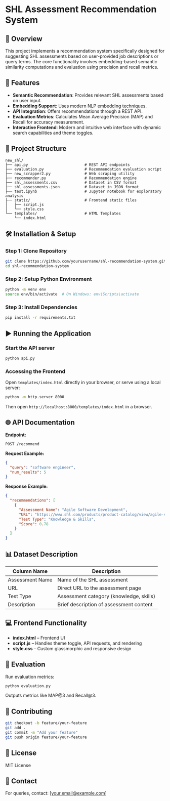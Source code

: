 
# SHL Assessment Recommendation System

## 📖 Overview
This project implements a recommendation system specifically designed for suggesting SHL assessments based on user-provided job descriptions or query terms. The core functionality involves embedding-based semantic similarity computations and evaluation using precision and recall metrics.

## 🚀 Features
- **Semantic Recommendation**: Provides relevant SHL assessments based on user input.
- **Embedding Support**: Uses modern NLP embedding techniques.
- **API Integration**: Offers recommendations through a REST API.
- **Evaluation Metrics**: Calculates Mean Average Precision (MAP) and Recall for accuracy measurement.
- **Interactive Frontend**: Modern and intuitive web interface with dynamic search capabilities and theme toggles.

## 📁 Project Structure

```
new_shl/
├── api.py                         # REST API endpoints
├── evaluation.py                  # Recommendation evaluation script
├── new_scrapper2.py               # Web scraping utility
├── recommender.py                 # Recommendation engine
├── shl_assessments.csv            # Dataset in CSV format
├── shl_assessments.json           # Dataset in JSON format
├── test.ipynb                     # Jupyter notebook for exploratory analysis
├── static/                        # Frontend static files
│   ├── script.js
│   └── style.css
└── templates/                     # HTML Templates
    └── index.html
```

## 🛠 Installation & Setup

### Step 1: Clone Repository
```bash
git clone https://github.com/yourusername/shl-recommendation-system.git
cd shl-recommendation-system
```

### Step 2: Setup Python Environment
```bash
python -m venv env
source env/bin/activate  # On Windows: env\Scripts\activate
```

### Step 3: Install Dependencies
```bash
pip install -r requirements.txt
```

## ▶️ Running the Application

### Start the API server
```bash
python api.py
```

### Accessing the Frontend
Open `templates/index.html` directly in your browser, or serve using a local server:

```bash
python -m http.server 8000
```

Then open `http://localhost:8000/templates/index.html` in a browser.

## 🌐 API Documentation

**Endpoint:**
```
POST /recommend
```

**Request Example:**
```json
{
  "query": "software engineer",
  "num_results": 5
}
```

**Response Example:**
```json
{
  "recommendations": [
    {
      "Assessment Name": "Agile Software Development",
      "URL": "https://www.shl.com/products/product-catalog/view/agile-software-development/",
      "Test Type": "Knowledge & Skills",
      "Score": 0.78
    }
  ]
}
```

## 📊 Dataset Description

| Column Name     | Description                             |
|-----------------|-----------------------------------------|
| Assessment Name | Name of the SHL assessment              |
| URL             | Direct URL to the assessment page       |
| Test Type       | Assessment category (knowledge, skills) |
| Description     | Brief description of assessment content |

## 💻 Frontend Functionality

- **index.html** – Frontend UI
- **script.js** – Handles theme toggle, API requests, and rendering
- **style.css** – Custom glassmorphic and responsive design

## 🧪 Evaluation

Run evaluation metrics:
```bash
python evaluation.py
```

Outputs metrics like MAP@3 and Recall@3.

## 📌 Contributing

```bash
git checkout -b feature/your-feature
git add .
git commit -m "Add your feature"
git push origin feature/your-feature
```

## 📜 License
MIT License

## 📧 Contact
For queries, contact: [your.email@example.com]
